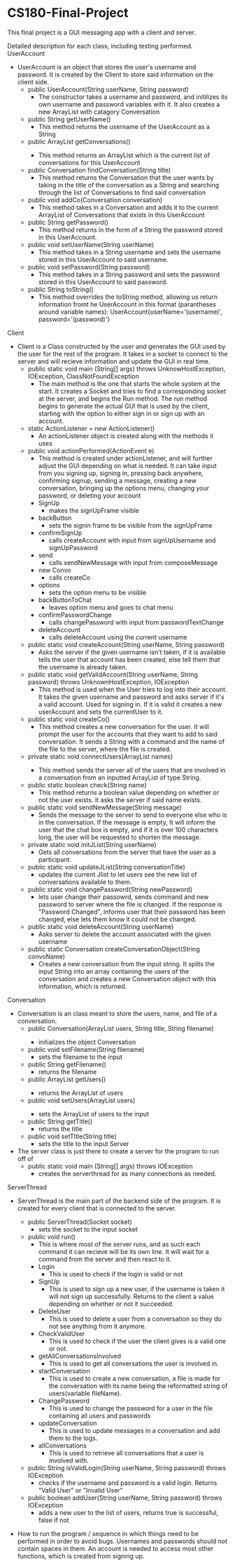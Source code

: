 # CS180-Final-Project
This final project is a GUI messaging app with a client and server. 

Detailed description for each class, including testing performed. 
UserAccount
- UserAccount is an object that stores the user's username and password. It is created by the Client to store said information on the client side.
  - public UserAccount(String userName, String password)
    - The constructor takes a username and password, and initilizes its own username and password variables with it. It also creates a new ArrayList with catagory Conversation
  - public String getUserName()
    - This method returns the username of the UserAccount as a String
  - public ArrayList<Conversation> getConversations()
    - This method returns an ArrayList<Conversation> which is the current list of conversations for this UserAccount
  - public Conversation findConversation(String title)
    - This method returns the Conversation that the user wants by taking in the title of the conversation as a String and searching through the list of Conversations to find said conversation
  - public void addCo(Conversation conversation)
    - This method takes in a Conversation and adds it to the current ArrayList of Conversations that exists in this UserAccount
  - public String getPassword()
    - This method returns in the form of a String the password stored in this UserAccount.
  - public void setUserName(String userName)
    - This method takes in a String username and sets the username stored in this UserAccount to said username.
  - public void setPassword(String password)
    - This method takes in a String password and sets the password stored in this UserAccount to said password.
  - public String toString()
    - This method overrides the toString method, allowing us return information fromt he UserAccount in this format (parantheses around variable names): UserAccount{userName='(username)', password='(password)'}
  
Client
- Client is a Class constructed by the user and generates the GUI used by the user for the rest of the program. It takes in a socket to connect to the server and will recieve information and update the GUI in real time.
  - public static void main (String[] args) throws UnknowHostException, IOException, ClassNotFoundException
    - The main method is the one that starts the whole system at the start. It creates a Socket and tries to find a corresponding socket at the server, and begins the Run method. The run method begins to generate the actual GUI that is used by the client, starting with the option to either sign in or sign up with an account. 
  - static ActionListener = new ActionListener()
    - An actionListener object is created along with the methods it uses
  - public void actionPerformed(ActionEvent e)
    - This method is created under actionListener, and will further adjust the GUI depending on what is needed. It can take input from you signing up, signing in, pressing back anywhere, confirming signup, sending a message, creating a new conversation, bringing up the options menu, changing your password, or deleting your account
    - SignUp
      - makes the signUpFrame visible
    - backButton
      - sets the signin frame to be visible from the signUpFrame
    - confirmSignUp
      - calls createAccount with input from signUpUsername and signUpPassword
    - send
      - calls sendNewMessage with input from composeMessage
    - new Convo
      - calls createCo
    - options
      - sets the option menu to be visible
    - backButtonToChat
      - leaves option menu and goes to chat menu
    - confirmPasswordChange
      - calls changePassword with input from passwordTextChange
    - deleteAccount
      - calls deleteAccount using the current username
  - public static void createAccount(String userName, String password)
    - Asks the server if the given username isn't taken, if it is available tells the user that account has been created, else tell them that the username is already taken.
  - public static void getValidAccount(String userName, String password) throws UnknownHostException, IOException
    - This method is used when the User tries to log into their account. It takes the given username and password and asks server if it's a valid account. Used for signing in. If it is valid it creates a new userAccount and sets the currentUser to it. 
  - public static void createCo()
    - This method creates a new conversation for the user. It will prompt the user for the accounts that they want to add to said conversation. It sends a String with a command and the name of the file to the server, where the file is created. 
  - private static void connectUsers(ArrayList<String> names)
    - This method sends the server all of the users that are involved in a conversation from an inputted ArrayList of type String. 
  - public static boolean check(String name)
    - This method returns a boolean value depending on whether or not the user exists. It asks the server if said name exists.
  - public static void sendNewMessage(String message)
    - Sends the message to the server to send to everyone else who is in the conversation. If the message is empty, It will inform the user that the chat box is empty, and if it is over 100 characters long, the user will be requested to shorten the message.
  - private static void initJList(String userName)
    - Gets all conversations from the server that have the user as a participant.
  - public static void updateJList(String conversationTitle)
    - updates the current Jlist to let users see the new list of conversations available to them.
  - public static void changePassword(String newPassword) 
    - lets user change their passowrd, sends command and new password to server where the file is changed. If the response is "Password Changed", informs user that their password has been changed, else lets them know it could not be changed.
  - public static void deleteAccount(String userName)
    - Asks server to delete the account associated with the given username
  - public static Conversation createConversationObject(String convoName)
    - Creates a new conversation from the input string. It splits the input String into an array containing the users of the conversation and creates a new Conversation object with this information, which is returned.
  
Conversation
- Conversation is an class meant to store the users, name, and file of a conversation.
  - public Conversation(ArrayList<String> users, String title, String filename)
    - initializes the object Conversation
  - public void setFilename(String filename)
    - sets the filename to the input
  - public String getFilename()
    - returns the filename
  - public ArrayList<String> getUsers()
    - returns the ArrayList of users
  - public void setUsers(ArrayList<String> users)
    - sets the ArrayList of users to the input
  - public String getTitle()
    - returns the title
  - public void setTItle(String title)
    - sets the title to the input
Server
- The server class is just there to create a server for the program to run off of
  - public static void main (String[] args) throws IOException
    - creates the serverthread for as many connections as needed.

ServerThread
- ServerThread is the main part of the backend side of the program. It is created for every client that is connected to the server.
  - public ServerThread(Socket socket)
    - sets the socket to the input socket
  - public void run()
    - This is where most of the server runs, and as such each command it can recieve will be its own line. It will wait for a command from the server and then react to it.
    - Login
      - This is used to check if the login is valid or not
    - SignUp
      - This is used to sign up a new user, if the username is taken it will not sign up successfully. Returns to the client a value depending on whether or not it succeeded.
    - DeleteUser
      - This is used to delete a user from a conversation so they do not see anything from it anymore.
    - CheckValidUser
      - This is used to check if the user the client gives is a valid one or not.
    - getAllConversationsInvolved
      - This is used to get all conversations the user is involved in.
    - startConversation
      - This is used to create a new conversation, a file is made for the conversation with its name being the reformatted string of users(variable fileName).
    - ChangePassword
      - This is used to change the password for a user in the file containing all users and passwords
    - updateConversation
      - This is used to update messages in a conversation and add them to the logs.
    - allConversations  
      - This is used to retrieve all conversations that a user is involved with.
  - public String isValidLogin(String userName, String password) throws IOException
    - checks if the username and password is a valid login. Returns "Valid User" or "Invalid User"
  - public boolean addUser(String userName, String password) throws IOException
    - adds a new user to the list of users, returns true is successful, false if not


- How to run the program / sequence in which things need to be performed in order to avoid bugs.
Usernames and passwords should not contain spaces in them. An account is needed to access most other functions, which is created from signing up. 


